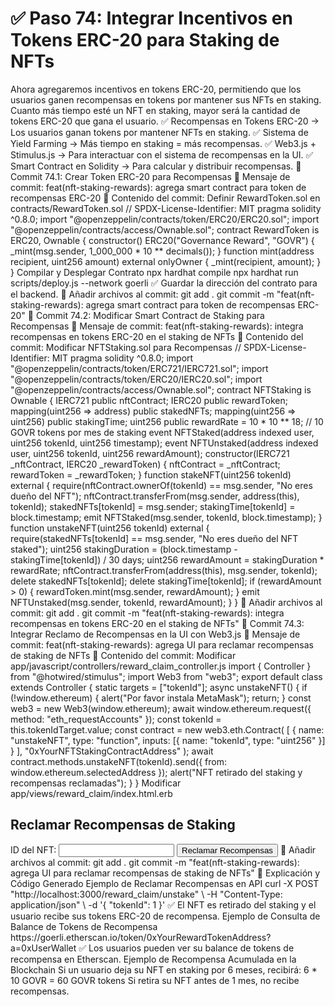 # ✅ Paso 74: Integrar Incentivos en Tokens ERC-20 para Staking de NFTs

Ahora agregaremos incentivos en tokens ERC-20, permitiendo que los usuarios ganen recompensas en tokens por mantener sus NFTs en staking. Cuanto más tiempo esté un NFT en staking, mayor será la cantidad de tokens ERC-20 que gana el usuario.
✅ Recompensas en Tokens ERC-20 → Los usuarios ganan tokens por mantener NFTs en staking.
✅ Sistema de Yield Farming → Más tiempo en staking = más recompensas.
✅ Web3.js + Stimulus.js → Para interactuar con el sistema de recompensas en la UI.
✅ Smart Contract en Solidity → Para calcular y distribuir recompensas.
📌 Commit 74.1: Crear Token ERC-20 para Recompensas
🔹 Mensaje de commit:
feat(nft-staking-rewards): agrega smart contract para token de recompensas ERC-20
🔹 Contenido del commit:
Definir RewardToken.sol en contracts/RewardToken.sol
// SPDX-License-Identifier: MIT
pragma solidity ^0.8.0;
import "@openzeppelin/contracts/token/ERC20/ERC20.sol";
import "@openzeppelin/contracts/access/Ownable.sol";
contract RewardToken is ERC20, Ownable {
    constructor() ERC20("Governance Reward", "GOVR") {
        _mint(msg.sender, 1_000_000 * 10 ** decimals());
    }
    function mint(address recipient, uint256 amount) external onlyOwner {
        _mint(recipient, amount);
    }
}
Compilar y Desplegar Contrato
npx hardhat compile
npx hardhat run scripts/deploy.js --network goerli
✅ Guardar la dirección del contrato para el backend.
🔹 Añadir archivos al commit:
git add .
git commit -m "feat(nft-staking-rewards): agrega smart contract para token de recompensas ERC-20"
📌 Commit 74.2: Modificar Smart Contract de Staking para Recompensas
🔹 Mensaje de commit:
feat(nft-staking-rewards): integra recompensas en tokens ERC-20 en el staking de NFTs
🔹 Contenido del commit:
Modificar NFTStaking.sol para Recompensas
// SPDX-License-Identifier: MIT
pragma solidity ^0.8.0;
import "@openzeppelin/contracts/token/ERC721/IERC721.sol";
import "@openzeppelin/contracts/token/ERC20/IERC20.sol";
import "@openzeppelin/contracts/access/Ownable.sol";
contract NFTStaking is Ownable {
    IERC721 public nftContract;
    IERC20 public rewardToken;
    mapping(uint256 => address) public stakedNFTs;
    mapping(uint256 => uint256) public stakingTime;
    uint256 public rewardRate = 10 * 10 ** 18; // 10 GOVR tokens por mes de staking
    event NFTStaked(address indexed user, uint256 tokenId, uint256 timestamp);
    event NFTUnstaked(address indexed user, uint256 tokenId, uint256 rewardAmount);
    constructor(IERC721 _nftContract, IERC20 _rewardToken) {
        nftContract = _nftContract;
        rewardToken = _rewardToken;
    }
    function stakeNFT(uint256 tokenId) external {
        require(nftContract.ownerOf(tokenId) == msg.sender, "No eres dueño del NFT");
        nftContract.transferFrom(msg.sender, address(this), tokenId);
        stakedNFTs[tokenId] = msg.sender;
        stakingTime[tokenId] = block.timestamp;
        emit NFTStaked(msg.sender, tokenId, block.timestamp);
    }
    function unstakeNFT(uint256 tokenId) external {
        require(stakedNFTs[tokenId] == msg.sender, "No eres dueño del NFT staked");
        uint256 stakingDuration = (block.timestamp - stakingTime[tokenId]) / 30 days;
        uint256 rewardAmount = stakingDuration * rewardRate;
        nftContract.transferFrom(address(this), msg.sender, tokenId);
        delete stakedNFTs[tokenId];
        delete stakingTime[tokenId];
        if (rewardAmount > 0) {
            rewardToken.mint(msg.sender, rewardAmount);
        }
        emit NFTUnstaked(msg.sender, tokenId, rewardAmount);
    }
}
🔹 Añadir archivos al commit:
git add .
git commit -m "feat(nft-staking-rewards): integra recompensas en tokens ERC-20 en el staking de NFTs"
📌 Commit 74.3: Integrar Reclamo de Recompensas en la UI con Web3.js
🔹 Mensaje de commit:
feat(nft-staking-rewards): agrega UI para reclamar recompensas de staking de NFTs
🔹 Contenido del commit:
Modificar app/javascript/controllers/reward_claim_controller.js
import { Controller } from "@hotwired/stimulus";
import Web3 from "web3";
export default class extends Controller {
  static targets = ["tokenId"];
  async unstakeNFT() {
    if (!window.ethereum) {
      alert("Por favor instala MetaMask");
      return;
    }
    const web3 = new Web3(window.ethereum);
    await window.ethereum.request({ method: "eth_requestAccounts" });
    const tokenId = this.tokenIdTarget.value;
    const contract = new web3.eth.Contract(
      [
        { name: "unstakeNFT", type: "function", inputs: [{ name: "tokenId", type: "uint256" }] }
      ],
      "0xYourNFTStakingContractAddress"
    );
    await contract.methods.unstakeNFT(tokenId).send({ from: window.ethereum.selectedAddress });
    alert("NFT retirado del staking y recompensas reclamadas");
  }
}
Modificar app/views/reward_claim/index.html.erb
<h2>Reclamar Recompensas de Staking</h2>
<label>ID del NFT:</label>
<input type="text" data-reward-claim-target="tokenId">
<button data-controller="reward-claim" data-action="click->reward-claim#unstakeNFT">
  Reclamar Recompensas
</button>
🔹 Añadir archivos al commit:
git add .
git commit -m "feat(nft-staking-rewards): agrega UI para reclamar recompensas de staking de NFTs"
📝 Explicación y Código Generado
Ejemplo de Reclamar Recompensas en API
curl -X POST "http://localhost:3000/reward_claim/unstake" \
  -H "Content-Type: application/json" \
  -d '{ "tokenId": 1 }'
✅ El NFT es retirado del staking y el usuario recibe sus tokens ERC-20 de recompensa.
Ejemplo de Consulta de Balance de Tokens de Recompensa
https://goerli.etherscan.io/token/0xYourRewardTokenAddress?a=0xUserWallet
✅ Los usuarios pueden ver su balance de tokens de recompensa en Etherscan.
Ejemplo de Recompensa Acumulada en la Blockchain
    Si un usuario deja su NFT en staking por 6 meses, recibirá:
        6 * 10 GOVR = 60 GOVR tokens
    Si retira su NFT antes de 1 mes, no recibe recompensas.
